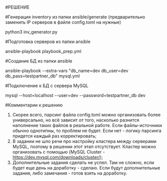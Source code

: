 ﻿#РЕШЕНИЕ

#Генерация inventory из папки ansible/generate (предварительно заменить IP серверов в файле config.toml на нужные)

python3 inv_generator.py

#Подготовка серверов из папки ansible

ansible-playbook playbook_prep.yml

#Создание БД из папки ansible

ansible-playbook --extra-vars "db_name=dev db_user=dev db_pass=testpartner_db" mysql.yml

#Подключение к БД с сервера MySQL

mysql --host=localhost --user=dev --password=testpartner_db dev

#Комментарии к решению
1) Скорее всего, парсинг файла config.toml можно организовать более универсально, но всё зависит от того, насколько разнится наполнение таких файлов в реальной работе. Если файлы-источники обычно однотипны, то проблем не будет. Если нет - логику парсинга придется каждый раз корректировать;
2) В задании не шло речи про настройку кластера между серверами MySQL, поэтому в решении этот этап отсутствует. Кластер можно организовать с помощью (MySQL Cluster - https://dev.mysql.com/downloads/cluster/);
3) Дополнительные задания сделать не успел. Там не сложно, если будет еще день на доработку - сделаю. Если будут дополнительные задания, либо замечания - готов взять на доработку.
